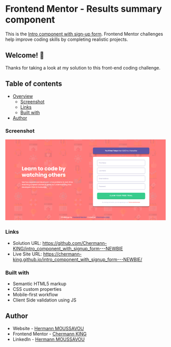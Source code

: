 # Frontend Mentor - Results summary component

This is the [Intro component with sign-up form](https://www.frontendmentor.io/challenges/intro-component-with-signup-form-5cf91bd49edda32581d28fd1). Frontend Mentor challenges help improve coding skills by completing realistic projects.

## Welcome! 👋

Thanks for taking a look at my solution to this front-end coding challenge.

## Table of contents

- [Overview](#overview)
  - [Screenshot](#screenshot)
  - [Links](#links)
  - [Built with](#built-with)
- [Author](#author)

### Screenshot

![](./images/intro-component-with-sign-up-form-printscreen.png)

### Links

- Solution URL: https://github.com/Chermann-KING/intro_component_with_signup_form---NEWBIE
- Live Site URL: https://chermann-king.github.io/intro_component_with_signup_form---NEWBIE/

### Built with

- Semantic HTML5 markup
- CSS custom properties
- Mobile-first workflow
- Client Side validation using JS

## Author

- Website - [Hermann MOUSSAVOU](https://hermann-moussavou.com)
- Frontend Mentor - [Chermann KING](https://www.frontendmentor.io/profile/Chermann-KING)
- LinkedIn - [Hermann MOUSSAVOU](https://www.linkedin.com/in/hermann-moussavou)

